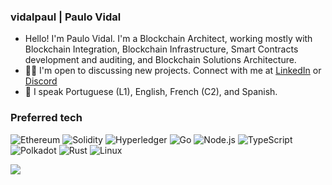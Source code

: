 ### vidalpaul | Paulo Vidal

- Hello! I'm Paulo Vidal. I'm a Blockchain Architect, working mostly with Blockchain Integration, Blockchain Infrastructure, Smart Contracts development and auditing, and Blockchain Solutions Architecture.
- :man_technologist: I'm open to discussing new projects. Connect with me at [LinkedIn](https://www.linkedin.com/in/vidalpaulo/) or [Discord](https://discordapp.com/users/658070358288629761)
- :tongue: I speak Portuguese (L1), English, French (C2), and Spanish.

### Preferred tech
![Ethereum](https://img.shields.io/badge/Ethereum-3C3C3D?style=for-the-badge&logo=Ethereum&logoColor=white)
![Solidity](https://img.shields.io/badge/Solidity-%23363636.svg?style=for-the-badge&logo=solidity&logoColor=white)
![Hyperledger](https://img.shields.io/badge/hyperledger-2F3134?style=for-the-badge&logo=hyperledger&logoColor=white)
![Go](https://img.shields.io/badge/Go-00ADD8?style=for-the-badge&logo=go&logoColor=white)
![Node.js](https://img.shields.io/badge/Node.js-43853D?style=for-the-badge&logo=node.js&logoColor=white)
![TypeScript](https://img.shields.io/badge/typescript-%23007ACC.svg?style=for-the-badge&logo=typescript&logoColor=white)
![Polkadot](https://img.shields.io/badge/polkadot-E6007A?style=for-the-badge&logo=polkadot&logoColor=white)
![Rust](https://img.shields.io/badge/rust-%23000000.svg?style=for-the-badge&logo=rust&logoColor=white)
![Linux](https://img.shields.io/badge/Linux-FCC624?style=for-the-badge&logo=linux&logoColor=black)

<!---
### :trophy: My GitHub Stats:

<!--
![Top Langs](https://readme-stats-cfgj2cxdy.vercel.app/api/top-langs/?username=vidalpaul&hide=php&theme=tokyonight)
<a href="https://readme-stats-cfgj2cxdy.vercel.app/api?username=vidalpaul&count_private=true&show_icons=true&theme=tokyonight">
  <img  align="left" src="https://readme-stats-cfgj2cxdy.vercel.app/api?username=vidalpaul&count_private=true&show_icons=true&theme=tokyonight" />
</a>
-->
<div>
<a href="!(https://github-readme-stats.vercel.app/api/top-langs/?username=vidalpaul&hide=css,html,hack,shell,svelte,powershell,batchfile,java,kotlin,julia,javascript,dart,php,scss,nix,makefile,docker, dockerfile&langs_count=20&theme=tokyonight)">
  <img align="left" src="https://github-readme-stats.vercel.app/api/top-langs/?username=vidalpaul&hide=css,html,hack,shell,svelte,powershell,batchfile,java,kotlin,julia,javascript,dart,php,scss,nix,makefile,docker,dockerfile&langs_count=20&theme=tokyonight" />
</a>
</div>


 
